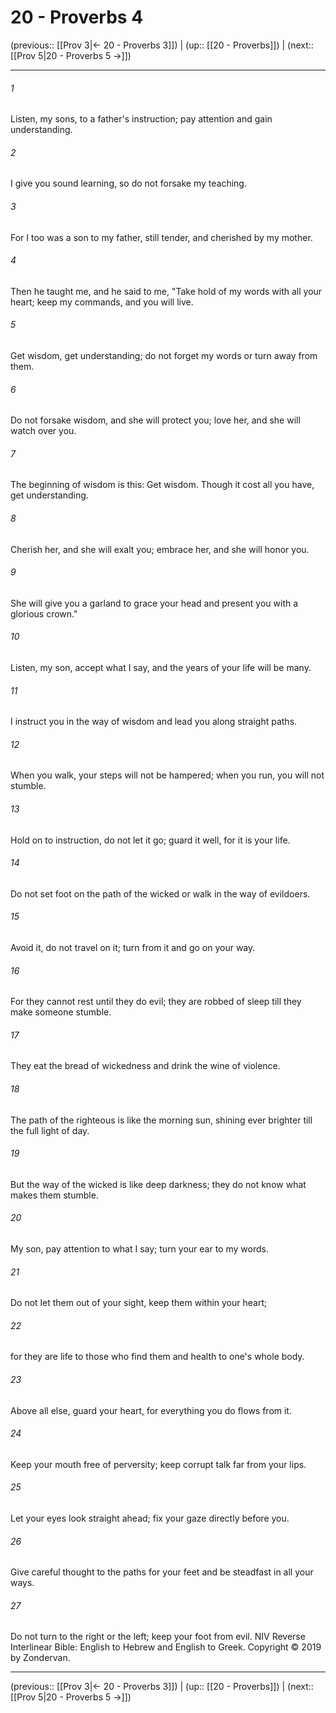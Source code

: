 # 20 - Proverbs 4

(previous:: [[Prov 3|← 20 - Proverbs 3]]) | (up:: [[20 - Proverbs]]) | (next:: [[Prov 5|20 - Proverbs 5 →]])

***


###### 1 
Listen, my sons, to a father's instruction; pay attention and gain understanding. 

###### 2 
I give you sound learning, so do not forsake my teaching. 

###### 3 
For I too was a son to my father, still tender, and cherished by my mother. 

###### 4 
Then he taught me, and he said to me, "Take hold of my words with all your heart; keep my commands, and you will live. 

###### 5 
Get wisdom, get understanding; do not forget my words or turn away from them. 

###### 6 
Do not forsake wisdom, and she will protect you; love her, and she will watch over you. 

###### 7 
The beginning of wisdom is this: Get wisdom. Though it cost all you have, get understanding. 

###### 8 
Cherish her, and she will exalt you; embrace her, and she will honor you. 

###### 9 
She will give you a garland to grace your head and present you with a glorious crown." 

###### 10 
Listen, my son, accept what I say, and the years of your life will be many. 

###### 11 
I instruct you in the way of wisdom and lead you along straight paths. 

###### 12 
When you walk, your steps will not be hampered; when you run, you will not stumble. 

###### 13 
Hold on to instruction, do not let it go; guard it well, for it is your life. 

###### 14 
Do not set foot on the path of the wicked or walk in the way of evildoers. 

###### 15 
Avoid it, do not travel on it; turn from it and go on your way. 

###### 16 
For they cannot rest until they do evil; they are robbed of sleep till they make someone stumble. 

###### 17 
They eat the bread of wickedness and drink the wine of violence. 

###### 18 
The path of the righteous is like the morning sun, shining ever brighter till the full light of day. 

###### 19 
But the way of the wicked is like deep darkness; they do not know what makes them stumble. 

###### 20 
My son, pay attention to what I say; turn your ear to my words. 

###### 21 
Do not let them out of your sight, keep them within your heart; 

###### 22 
for they are life to those who find them and health to one's whole body. 

###### 23 
Above all else, guard your heart, for everything you do flows from it. 

###### 24 
Keep your mouth free of perversity; keep corrupt talk far from your lips. 

###### 25 
Let your eyes look straight ahead; fix your gaze directly before you. 

###### 26 
Give careful thought to the paths for your feet and be steadfast in all your ways. 

###### 27 
Do not turn to the right or the left; keep your foot from evil. NIV Reverse Interlinear Bible: English to Hebrew and English to Greek. Copyright © 2019 by Zondervan.

***

(previous:: [[Prov 3|← 20 - Proverbs 3]]) | (up:: [[20 - Proverbs]]) | (next:: [[Prov 5|20 - Proverbs 5 →]])

